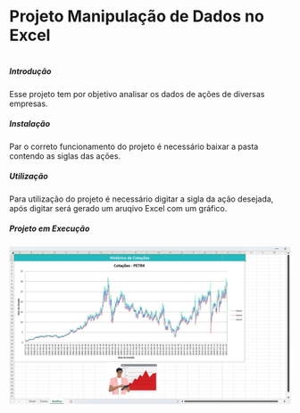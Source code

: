 # Projeto Manipulação de Dados no Excel <h1>

##### **Introdução** <h5>
Esse projeto tem por objetivo analisar os dados de ações de diversas empresas.

##### **Instalação** <h5>
Par o correto funcionamento do projeto é necessário baixar a pasta contendo as siglas das ações.

##### **Utilização** <h5>
Para utilização do projeto é necessário digitar a sigla da ação desejada, após digitar será gerado um aruqivo Excel
com um gráfico.

##### **Projeto em Execução** <h5>
![Ação](./planilha.jpg)